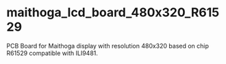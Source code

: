 # maithoga_lcd_board_480x320_R61529
PCB Board for Maithoga display with resolution 480x320 based on chip R61529 compatible with ILI9481.
